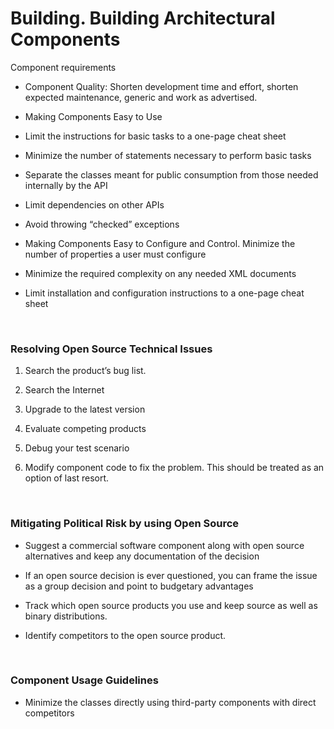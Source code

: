 
# Building. Building Architectural Components


Component requirements

-   Component Quality: Shorten development time and effort, shorten expected
    maintenance, generic and work as advertised.

-   Making Components Easy to Use

-   Limit the instructions for basic tasks to a one-page cheat sheet

-   Minimize the number of statements necessary to perform basic tasks

-   Separate the classes meant for public consumption from those needed
    internally by the API

-   Limit dependencies on other APIs

-   Avoid throwing “checked” exceptions

-   Making Components Easy to Configure and Control. Minimize the number of
    properties a user must configure

-   Minimize the required complexity on any needed XML documents

-   Limit installation and configuration instructions to a one-page cheat sheet

 

### Resolving Open Source Technical Issues

1.  Search the product’s bug list.

2.  Search the Internet

3.  Upgrade to the latest version

4.  Evaluate competing products

5.  Debug your test scenario

6.  Modify component code to fix the problem. This should be treated as an
    option of last resort.

 

### Mitigating Political Risk by using Open Source

-   Suggest a commercial software component along with open source alternatives
    and keep any documentation of the decision

-   If an open source decision is ever questioned, you can frame the issue as a
    group decision and point to budgetary advantages

-   Track which open source products you use and keep source as well as binary
    distributions.

-   Identify competitors to the open source product.

 

### Component Usage Guidelines

-   Minimize the classes directly using third-party components with direct
    competitors
